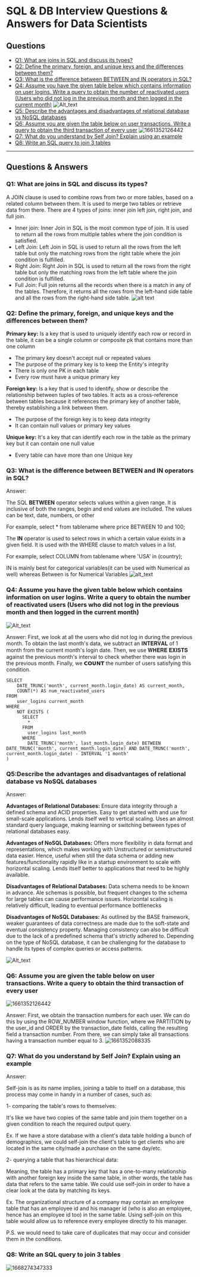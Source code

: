 # SQL & DB Interview Questions & Answers for Data Scientists # 

## Questions ##
* [Q1: What are joins in SQL and discuss its types?](https://github.com/youssefHosni/Data-Science-Interview-Questions/blob/main/SQL%20&%20DB%20Questions.md#:~:text=Questions%20%26%20Answers-,Q1%3A%20What%20are%20joins%20in%20SQL%20and%20discuss%20its%20types%3F,-A%20JOIN%20clause)
* [Q2: Define the primary, foreign, and unique keys and the differences between them?](https://github.com/youssefHosni/Data-Science-Interview-Questions/blob/main/SQL%20&%20DB%20Questions.md#:~:text=hand%20side%20table.-,Q2%3A%20Define%20the%20primary%2C%20foreign%2C%20and%20unique%20keys%20and%20the%20differences%20between%20them%3F,-Primary%20key%3A)
* [Q3: What is the difference between BETWEEN and IN operators in SQL?](https://github.com/youssefHosni/Data-Science-Interview-Questions/blob/main/SQL%20&%20DB%20Questions.md#:~:text=one%20Unique%20key-,Q3%3A%20What%20is%20the%20difference%20between%20BETWEEN%20and%20IN%20operators%20in%20SQL%3F,-Footer)
* [Q4: Assume you have the given table below which contains information on user logins. Write a query to obtain the number of reactivated users (Users who did not log in the previous month and then logged in the current month)](https://github.com/youssefHosni/Data-Science-Interview-Questions/blob/main/SQL%20&%20DB%20Questions.md#:~:text=for%20Numerical%20Variables-,Q4%3A%20Assume%20you%20have%20the%20given%20table%20below%20which%20contains%20information%20on%20user%20logins.%20Write%20a%20query%20to%20obtain%20the%20number%20of%20reactivated%20users%20(Users%20who%20did%20not%20log%20in%20the%20previous%20month%20and%20then%20logged%20in%20the%20current%20month),-Answer%3A)
![Alt_text](https://github.com/youssefHosni/Data-Science-Interview-Questions/blob/main/Figures/Screenshot%202022-07-31%20201033.png)
* [Q5: Describe the advantages and disadvantages of relational database vs NoSQL databases](https://github.com/youssefHosni/Data-Science-Interview-Questions/blob/main/SQL%20&%20DB%20Questions.md#:~:text=Q5%3ADescribe%20the%20advantages%20and%20disadvantages%20of%20relational%20database%20vs%20NoSQL%20databases)
* [Q6: Assume you are given the table below on user transactions. Write a query to obtain the third transaction of every user]()
![1661352126442](https://user-images.githubusercontent.com/72076328/186479577-da475779-b4de-45ef-b1ec-79ca5df0dad5.png)
* [Q7: What do you understand by Self Join? Explain using an example](https://github.com/youssefHosni/Data-Science-Interview-Questions-Answers/blob/main/SQL%20&%20DB%20Interview%20Questions%20&%20Answers%20for%20Data%20Scientists.md#:~:text=equal%20to%203.-,Q7%3A%20What%20do%20you%20understand%20by%20Self%20Join%3F%20Explain%20using%20an%20example,-Answer%3A)
* [Q8: Write an SQL query to join 3 tables]()
---------------------------------------------------------------------------------------------------------------------------------------------------------------------

## Questions & Answers ##

### Q1: What are joins in SQL and discuss its types? ###
A JOIN clause is used to combine rows from two or more tables, based on a related column between them. It is used to merge two tables or retrieve data from there. There are 4 types of joins: inner join left join, right join, and full join.

* Inner join: Inner Join in SQL is the most common type of join. It is used to return all the rows from multiple tables where the join condition is satisfied. 
* Left Join:  Left Join in SQL is used to return all the rows from the left table but only the matching rows from the right table where the join condition is fulfilled.
* Right Join: Right Join in SQL is used to return all the rows from the right table but only the matching rows from the left table where the join condition is fulfilled.
* Full Join: Full join returns all the records when there is a match in any of the tables. Therefore, it returns all the rows from the left-hand side table and all the rows from the right-hand side table.
![alt text](https://github.com/youssefHosni/Data-Science-Interview-Questions/blob/main/Figures/Joins%20in%20SQL.png)

### Q2: Define the primary, foreign, and unique keys and the differences between them? ###

**Primary key:** Is a key that is used to uniquely identify each row or record in the table, it can be a single column or composite pk that contains more than one column

* The primary key doesn't accept null or repeated values
* The purpose of the primary key is to keep the Entity's integrity
* There is only one PK in each table
* Every row must have a unique primary key

**Foreign key:** Is a key that is used to identify, show or describe the relationship between tuples of two tables. It acts as a cross-reference between tables because it references the primary key of another table, thereby establishing a link between them.

* The purpose of the foreign key is to keep data integrity
* It can contain null values or primary key values

**Unique key:** It's a key that can identify each row in the table as the primary key but it can contain one null value

* Every table can have more than one Unique key

### Q3: What is the difference between BETWEEN and IN operators in SQL? ###
Answer:

The SQL **BETWEEN** operator selects values within a given range. It is inclusive of both the ranges, begin and end values are included.  The values can be text, date, numbers, or other

For example, select * from tablename where price BETWEEN 10 and 100;

The **IN** operator is used to select rows in which a certain value exists in a given field. It is used with the WHERE clause to match values in a list.

For example, select COLUMN from tablename where 'USA' in (country);

IN is mainly best for categorical variables(it can be used with Numerical as well) whereas Between is for Numerical Variables
![alt_text](https://github.com/youssefHosni/Data-Science-Interview-Questions/blob/main/Figures/Betweem%26IN.png)

### Q4: Assume you have the given table below which contains information on user logins. Write a query to obtain the number of reactivated users (Users who did not log in the previous month and then logged in the current month) ###
![Alt_text](https://github.com/youssefHosni/Data-Science-Interview-Questions/blob/main/Figures/Screenshot%202022-07-31%20201033.png)

Answer: 
First, we look at all the users who did not log in during the previous month. To obtain the last month's data, we subtract an 𝐈𝐍𝐓𝐄𝐑𝐕𝐀𝐋 of 1 month from the current month's login date. Then, we use 𝐖𝐇𝐄𝐑𝐄 𝐄𝐗𝐈𝐒𝐓𝐒 against the previous month's interval to check whether there was login in the previous month. Finally, we 𝗖𝗢𝗨𝗡𝗧 the number of users satisfying this condition.

```
SELECT 
    DATE_TRUNC('month', current_month.login_date) AS current_month,
    COUNT(*) AS num_reactivated_users 
FROM 
    user_logins current_month
WHERE
    NOT EXISTS (
      SELECT 
        *
      FROM 
        user_logins last_month
      WHERE
        DATE_TRUNC('month', last_month.login_date) BETWEEN DATE_TRUNC('month', current_month.login_date) AND DATE_TRUNC('month', current_month.login_date) - INTERVAL '1 month'
)
```
### Q5:Describe the advantages and disadvantages of relational database vs NoSQL databases ###

Answer:

**Advantages of Relational Databases:** Ensure data integrity through a defined schema and ACID properties.  Easy to get started with and use for small-scale applications. Lends itself well to vertical scaling.  Uses an almost standard query language, making learning or switching between types of relational databases easy.

**Advantages of NoSQL Databases:** Offers more flexibility in data format and representations, which makes working with Unstructured or semistructured data easier.  Hence, useful when still the data schema or adding new features/functionality rapidly like in a startup environment to scale with horizontal scaling.  Lends itself better to applications that need to be highly available. 

**Disadvantages of Relational Databases:** Data schema needs to be known in advance.  Ale schemas is possible, but frequent changes to the schema for large tables can cause performance issues.  Horizontal scaling is relatively difficult, leading to eventual performance bottlenecks

**Disadvantages of NoSQL Databases:** As outlined by the BASE framework, weaker guarantees of data correctness are made due to the soft-state and eventual consistency property.  Managing consistency can also be difficult due to the lack of a predefined schema that's strictly adhered to. Depending on the type of NoSQL database, it can be challenging for the database to handle its types of complex queries or access patterns.


![Alt_text](https://github.com/youssefHosni/Data-Science-Interview-Questions/blob/main/Figures/ezgif.com-gif-maker.jpg)


### Q6: Assume you are given the table below on user transactions. Write a query to obtain the third transaction of every user ###

![1661352126442](https://user-images.githubusercontent.com/72076328/186479648-5dcbf0a3-46e3-46b4-99ab-94feeace3dca.png)

Answer:
First, we obtain the transaction numbers for each user. We can do this by using the ROW_NUMBER window function, where we PARTITION by the user_id and ORDER by the transaction_date fields, calling the resulting field a transaction number. From there, we can simply take all transactions having a transaction number equal to 3.
![1661352088335](https://user-images.githubusercontent.com/72076328/186479695-5d2b7f36-5703-489d-87e3-6bad6ee1a9b7.jpg)

### Q7: What do you understand by Self Join? Explain using an example ###

Answer:

Self-join is as its name implies, joining a table to itself on a database, this process may come in handy in a number of cases, such as:

1- comparing the table's rows to themselves:

It's like we have two copies of the same table and join them together on a given condition to reach the required output query.

Ex. If we have a store database with a client's data table holding a bunch of demographics, we could self-join the client's table to get clients who are located in the same city/made a purchase on the same day/etc.

2- querying a table that has hierarchical data:

Meaning, the table has a primary key that has a one-to-many relationship with another foreign key inside the same table, in other words, the table has data that refers to the same table. We could use self-join in order to have a clear look at the data by matching its keys.

Ex. The organizational structure of a company may contain an employee table that has an employee id and his manager id (who is also an employee, hence has an employee id too) in the same table. Using self-join on this table would allow us to reference every employee directly to his manager.

P.S. we would need to take care of duplicates that may occur and consider them in the conditions.

### Q8: Write an SQL query to join 3 tables ###
![1668274347333](https://user-images.githubusercontent.com/72076328/201538710-264494b8-62e7-4e36-8487-be449c1b441a.jpg)



